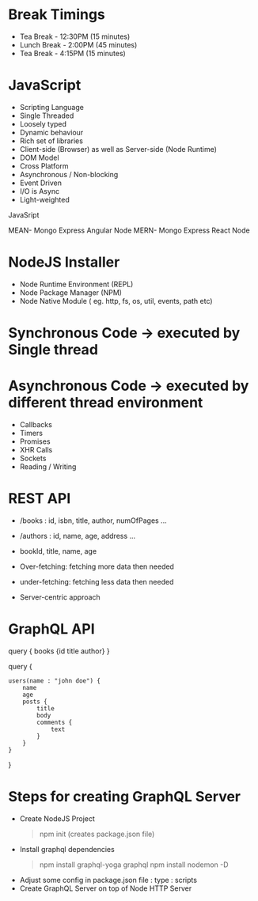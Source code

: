 # Break Timings

- Tea Break - 12:30PM (15 minutes)
- Lunch Break - 2:00PM (45 minutes)
- Tea Break - 4:15PM (15 minutes)

# JavaScript

- Scripting Language
- Single Threaded
- Loosely typed
- Dynamic behaviour
- Rich set of libraries
- Client-side (Browser) as well as Server-side (Node Runtime)
- DOM Model
- Cross Platform
- Asynchronous / Non-blocking
- Event Driven
- I/O is Async
- Light-weighted

JavaSript

MEAN- Mongo Express Angular Node
MERN- Mongo Express React Node

# NodeJS Installer

- Node Runtime Environment (REPL)
- Node Package Manager (NPM)
- Node Native Module ( eg. http, fs, os, util, events, path etc)

# Synchronous Code -> executed by Single thread

# Asynchronous Code -> executed by different thread environment

- Callbacks
- Timers
- Promises
- XHR Calls
- Sockets
- Reading / Writing

# REST API

- /books : id, isbn, title, author, numOfPages ...
- /authors : id, name, age, address ...

- bookId, title, name, age

- Over-fetching: fetching more data then needed
- under-fetching: fetching less data then needed
- Server-centric approach

# GraphQL API

query {
books {id title author}
}

query {

    users(name : "john doe") {
        name
        age
        posts {
            title
            body
            comments {
                text
            }
        }
    }

}

# Steps for creating GraphQL Server

- Create NodeJS Project
  > npm init (creates package.json file)
- Install graphql dependencies
  > npm install graphql-yoga graphql
  > npm install nodemon -D
- Adjust some config in package.json file
  : type
  : scripts
- Create GraphQL Server on top of Node HTTP Server
